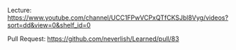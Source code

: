 Lecture: https://www.youtube.com/channel/UCC1FPwVCPxQTfCKSJbl8Vyg/videos?sort=dd&view=0&shelf_id=0

Pull Request: https://github.com/neverlish/Learned/pull/83
